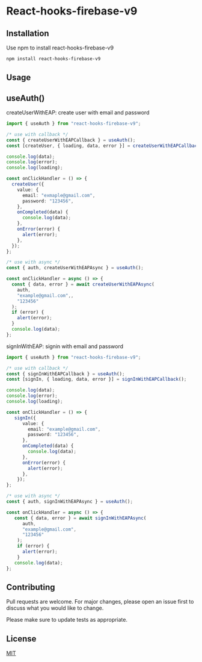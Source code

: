 # React-hooks-firebase-v9

## Installation

Use npm to install react-hooks-firebase-v9

```bash
npm install react-hooks-firebase-v9
```

## Usage

## useAuth()

createUserWithEAP: create user with email and password

```typescript
import { useAuth } from "react-hooks-firebase-v9";

/* use with callback */
const { createUserWithEAPCallback } = useAuth();
const [createUser, { loading, data, error }] = createUserWithEAPCallback();

console.log(data);
console.log(error);
console.log(loading);

const onClickHandler = () => {
  createUser({
    value: {
      email: "exmaple@gmail.com",
      password: "123456",
    },
    onCompleted(data) {
      console.log(data);
    },
    onError(error) {
      alert(error);
    },
  });
};

/* use with async */
const { auth, createUserWithEAPAsync } = useAuth();

const onClickHandler = async () => {
  const { data, error } = await createUserWithEAPAsync(
    auth,
    "example@gmail.com",,
    "123456"
  );
  if (error) {
    alert(error);
  }
  console.log(data);
};
```

signInWithEAP: signin with email and password

```typescript
import { useAuth } from "react-hooks-firebase-v9";

/* use with callback */
const { signInWithEAPCallback } = useAuth();
const [signIn, { loading, data, error }] = signInWithEAPCallback();

console.log(data);
console.log(error);
console.log(loading);

const onClickHandler = () => {
   signIn({
      value: {
        email: "example@gmail.com",
        password: "123456",
      },
      onCompleted(data) {
        console.log(data);
      },
      onError(error) {
        alert(error);
      },
    });
};

/* use with async */
const { auth, signInWithEAPAsync } = useAuth();

const onClickHandler = async () => {
   const { data, error } = await signInWithEAPAsync(
      auth,
      "example@gmail.com",
      "123456"
    );
    if (error) {
      alert(error);
    }
   console.log(data);
};
```

## Contributing

Pull requests are welcome. For major changes, please open an issue first to discuss what you would like to change.

Please make sure to update tests as appropriate.

## License

[MIT](https://choosealicense.com/licenses/mit/)
